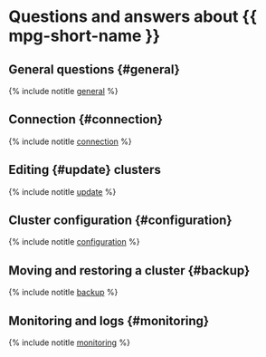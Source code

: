 # Questions and answers about {{ mpg-short-name }}

## General questions {#general}

{% include notitle [general](../../_qa/managed-postgresql/general.md) %}

## Connection {#connection}

{% include notitle [connection](../../_qa/managed-postgresql/connection.md) %}

## Editing {#update} clusters

{% include notitle [update](../../_qa/managed-postgresql/update.md) %}

## Cluster configuration {#configuration}

{% include notitle [configuration](../../_qa/managed-postgresql/configuration.md) %}

## Moving and restoring a cluster {#backup}

{% include notitle [backup](../../_qa/managed-postgresql/backup.md) %}

## Monitoring and logs {#monitoring}

{% include notitle [monitoring](../../_qa/managed-postgresql/monitoring.md) %}
